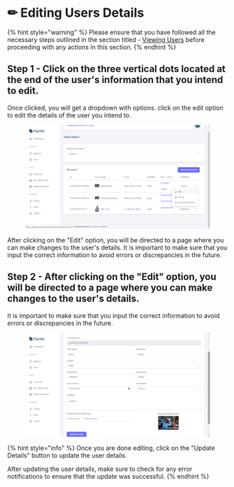 # ✏ Editing Users Details

{% hint style="warning" %}
Please ensure that you have followed all the necessary steps outlined in the section titled - [Viewing Users](viewing-users.md) before proceeding with any actions in this section.
{% endhint %}

## Step 1 - Click on the three vertical dots located at the end of the user's information that you intend to edit.

Once clicked, you will get a dropdown with options. click on the edit option to edit the details of the user you intend to.

<figure><img src="../.gitbook/assets/image_2023-03-01_105619443.png" alt=""><figcaption></figcaption></figure>

After clicking on the "Edit" option, you will be directed to a page where you can make changes to the user's details. It is important to make sure that you input the correct information to avoid errors or discrepancies in the future.

## Step 2 - After clicking on the "Edit" option, you will be directed to a page where you can make changes to the user's details.&#x20;

It is important to make sure that you input the correct information to avoid errors or discrepancies in the future.

<figure><img src="../.gitbook/assets/image_2023-03-01_110059657.png" alt=""><figcaption></figcaption></figure>

{% hint style="info" %}
Once you are done editing, click on the "Update Details" button to update the user details.



After updating the user details, make sure to check for any error notifications to ensure that the update was successful.
{% endhint %}
